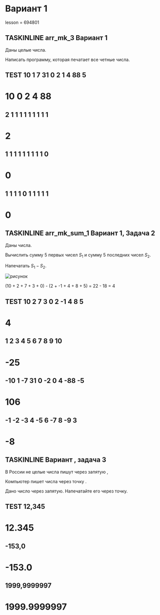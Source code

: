 # Вариант 1

lesson = 694801

## TASKINLINE arr_mk_3 Вариант 1

Даны целые числа.

Написать программу, которая печатает все четные числа.

TEST
10 1 7 31 0 2 1 4 88 5
----
10 0 2 4 88
====
2 1 1 1 1 1 1 1 1 1
----
2
====
1 1 1 1 1 1 1 1 1 0
----
0
====
1 1 1 1 0 1 1 1 1 1
----
0
====

## TASKINLINE arr_mk_sum_1 Вариант 1, Задача 2

Даны числа.

Вычислить сумму 5 первых чисел $S_1$ и сумму 5 последних чисел $S_2$.

Напечатать $S_1 - S_2$.

![рисунок](https://stepik.org/media/attachments/lesson/694801/array_5num.png)

(10 + 2 + 7 + 3 + 0) - (2 + -1 + 4 + 8 + 5) = 22 - 18 = 4

TEST
10 2 7 3 0 2 -1 4 8 5
----
4
====
1 2 3 4 5 6 7 8 9 10
----
-25
====
-10 1 -7 31 0 -2 0 4 -88 -5
----
106
====
-1 -2 -3 4 -5 6 -7 8 -9 3
----
-8
====

## TASKINLINE Вариант , задача 3

В России не целые числа пишут через запятую ,

Компьютер пишет числа через точку .

Дано число через запятую. Напечатайте его через точку.

TEST
12,345
----
12.345
====
-153,0
----
-153.0
====
1999,9999997
----
1999.9999997
====

